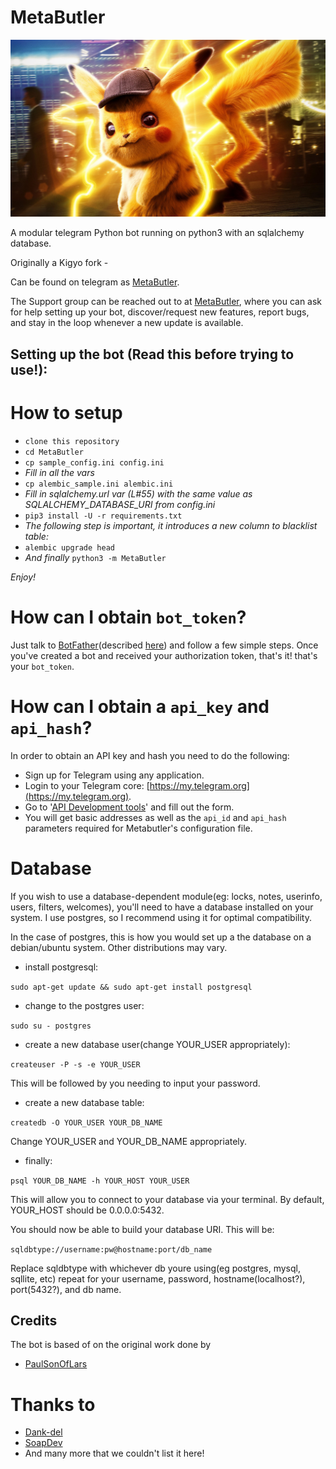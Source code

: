 # MetaButler

![](images/metabutler.jpeg)

A modular telegram Python bot running on python3 with an sqlalchemy database.

Originally a Kigyo fork - 

Can be found on telegram as [MetaButler](https://t.me/MetaButlerBot).

The Support group can be reached out to at [MetaButler](https://t.me/MetaButler), where you can ask for help setting up your bot, discover/request new features, report bugs, and stay in the loop whenever a new update is available.



## Setting up the bot (Read this before trying to use!):


# How to setup

- `clone this repository`
- `cd MetaButler`
- `cp sample_config.ini config.ini`
- *Fill in all the vars*
- `cp alembic_sample.ini alembic.ini`
- *Fill in sqlalchemy.url var (L#55) with the same value as SQLALCHEMY_DATABASE_URI from config.ini*
- `pip3 install -U -r requirements.txt`
- *The following step is important, it introduces a new column to blacklist table:*
- `alembic upgrade head`
- *And finally* `python3 -m MetaButler`

*Enjoy!*

# How can I obtain `bot_token`?

Just talk to [BotFather](https://t.me/BotFather)(described [here](https://core.telegram.org/bots#6-botfather))
and follow a few simple steps. Once you've created a bot and received your
authorization token, that's it! that's your `bot_token`.

# How can I obtain a `api_key` and `api_hash`?

In order to obtain an API key and hash you need to do the following:

 - Sign up for Telegram using any application.
 - Login to your Telegram core: [https://my.telegram.org](https://my.telegram.org).
 - Go to '[API Development tools](https://my.telegram.org/apps)' and fill out the form.
 - You will get basic addresses as well as the `api_id` and `api_hash` parameters
   required for Metabutler's configuration file.

# Database

If you wish to use a database-dependent module(eg: locks, notes, userinfo, users, filters, welcomes),
you'll need to have a database installed on your system. I use postgres, so I recommend using it for optimal compatibility.

In the case of postgres, this is how you would set up a the database on a debian/ubuntu system. Other distributions may vary.

- install postgresql:

`sudo apt-get update && sudo apt-get install postgresql`

- change to the postgres user:

`sudo su - postgres`

- create a new database user(change YOUR_USER appropriately):

`createuser -P -s -e YOUR_USER`

This will be followed by you needing to input your password.

- create a new database table:

`createdb -O YOUR_USER YOUR_DB_NAME`

Change YOUR_USER and YOUR_DB_NAME appropriately.

- finally:

`psql YOUR_DB_NAME -h YOUR_HOST YOUR_USER`

This will allow you to connect to your database via your terminal.
By default, YOUR_HOST should be 0.0.0.0:5432.

You should now be able to build your database URI. This will be:

`sqldbtype://username:pw@hostname:port/db_name`

Replace sqldbtype with whichever db youre using(eg postgres, mysql, sqllite, etc)
repeat for your username, password, hostname(localhost?), port(5432?), and db name.

## Credits
The bot is based of on the original work done by
 - [PaulSonOfLars](https://github.com/PaulSonOfLars)
# Thanks to
 - [Dank-del](https://github.com/Dank-del)
 - [SoapDev](https://github.com/SoapDev2018)
 - And many more that we couldn't list it here!
